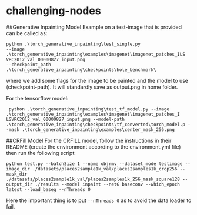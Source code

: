 # challenging-nodes

##Generative Inpainting Model
Example on a test-image that is provided can be called as:
```
python .\torch_generative_inpainting\test_single.py 
--image .\torch_generative_inpainting\examples\imagenet\imagenet_patches_ILS
VRC2012_val_00000827_input.png 
--checkpoint_path .\torch_generative_inpainting\checkpoints\hole_benchmark\
```

where we add some flags for the image to be painted and the model to use (checkpoint-path).
It will standardly save as output.png in home folder.


For the tensorflow model: 
```
 python .\torch_generative_inpainting\test_tf_model.py --image .\torch_generative_inpainting\examples\imagenet\imagenet_patches_I
LSVRC2012_val_00000827_input.png --model-path .\torch_generative_inpainting\checkpoints\tf_converted\torch_model.p --mask .\torch_generative_inpainting\examples\center_mask_256.png
```

##CRFill Model
For the CRFILL model, follow the instructions in their README (create the environment according to the environment.yml file) then run the following script:
```console
python test.py --batchSize 1 --name objrmv --dataset_mode testimage --image_dir ./datasets/places2sample1k_val/places2samples1k_crop256 --mask_dir ./datasets/places2sample1k_val/places2samples1k_256_mask_square128 --output_dir ./results --model inpaint --netG baseconv --which_epoch latest --load_baseg --nThreads 0
```

Here the important thing is to put `--nThreads 0` as to avoid the data loader to fail.